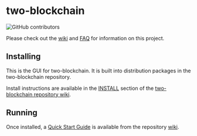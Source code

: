 # two-blockchain
![GitHub contributors](https://img.shields.io/github/contributors/xone-network/two-blockchain?logo=GitHub)

Please check out the [wiki](https://github.com/xone-network/two-blockchain/wiki)
and [FAQ](https://github.com/xone-network/two-blockchain/wiki/FAQ) for
information on this project.

## Installing

This is the GUI for two-blockchain. It is built into distribution packages in the two-blockchain repository.

Install instructions are available in the
[INSTALL](https://github.com/xone-network/two-blockchain/wiki/INSTALL)
section of the
[two-blockchain repository wiki](https://github.com/xone-network/two-blockchain/wiki).

## Running

Once installed, a
[Quick Start Guide](https://github.com/xone-network/two-blockchain/wiki/Quick-Start-Guide)
is available from the repository
[wiki](https://github.com/xone-network/two-blockchain/wiki).
